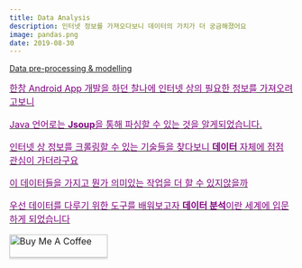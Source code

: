 ```yaml
---
title: Data Analysis
description: 인터넷 정보를 가져오다보니 데이터의 가치가 더 궁금해졌어요
image: pandas.png
date: 2019-08-30
---
```


<a href="https://github.com/hayleyshim/data_analysis">Data pre-processing & modelling


<font size="3" color="purple">
한창 Android App 개발을 하던 찰나에 인터넷 상의 필요한 정보를 가져오려고보니
<p>Java 언어로는 <b>Jsoup</b>을 통해 파싱할 수 있는 것을 알게되었습니다.
<p>인터넷 상 정보를 크롤링할 수 있는 기술들을 찾다보니 <b>데이터</b> 자체에 점점 관심이 가더라구요 
<p>이 데이터들을 가지고 뭔가 의미있는 작업을 더 할 수 있지않을까
<p>우선 데이터를 다루기 위한 도구를 배워보고자 <b>데이터 분석</b>이란 세계에 입문하게 되었습니다
  
<a href="https://www.buymeacoffee.com/yhshim17" target="_blank"><img src="https://www.buymeacoffee.com/assets/img/custom_images/orange_img.png" alt="Buy Me A Coffee" style="height: 41px !important;width: 174px !important;box-shadow: 0px 3px 2px 0px rgba(190, 190, 190, 0.5) !important;-webkit-box-shadow: 0px 3px 2px 0px rgba(190, 190, 190, 0.5) !important;" ></a>


